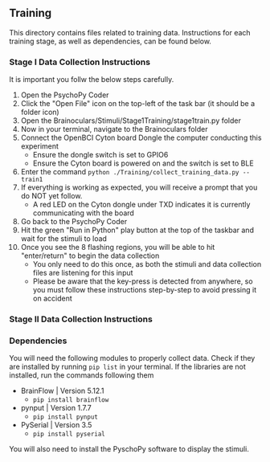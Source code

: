 ## Training
This directory contains files related to training data. Instructions for each training stage, as well as dependencies, can be found below.

### Stage I Data Collection Instructions
It is important you follw the below steps carefully.
1. Open the PsychoPy Coder
2. Click the "Open File" icon on the top-left of the task bar (it should be a folder icon)
3. Open the Brainoculars/Stimuli/Stage1Training/stage1train.py folder
4. Now in your terminal, navigate to the Brainoculars folder
5. Connect the OpenBCI Cyton board Dongle the computer conducting this experiment
    - Ensure the dongle switch is set to GPIO6
    - Ensure the Cyton board is powered on and the switch is set to BLE
6. Enter the command ```python ./Training/collect_training_data.py --train1```
7. If everything is working as expected, you will receive a prompt that you do NOT yet follow.
    - A red LED on the Cyton dongle under TXD indicates it is currently communicating with the board
8. Go back to the PsychoPy Coder
9. Hit the green "Run in Python" play button at the top of the taskbar and wait for the stimuli to load
10. Once you see the 8 flashing regions, you will be able to hit "enter/return" to begin the data collection
    - You only need to do this once, as both the stimuli and data collection files are listening for this input
    - Please be aware that the key-press is detected from anywhere, so you must follow these instructions step-by-step to avoid pressing it on accident

### Stage II Data Collection Instructions

### Dependencies
You will need the following modules to properly collect data. Check if 
they are installed by running ```pip list``` in your terminal.
If the libraries are not installed, run the commands following them
* BrainFlow | Version 5.12.1
    - ```pip install brainflow```
* pynput | Version  1.7.7
    - ```pip install pynput```
* PySerial | Version 3.5
    - ```pip install pyserial```

You will also need to install the PyschoPy software to display the stimuli.